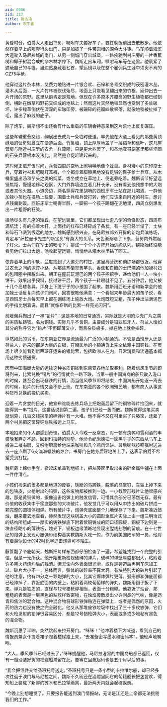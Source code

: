 ```yaml
---
aid: 0006
zid: 217
title: 射击场
author: 吹牛者

---
```




  黄昏时分，伯爵大人走出书房，吩咐车夫套好车子，要在晚饭前出去散散步。他依然穿着早上的那套行头出门，只是加披了一件带兜帽的深色大斗篷。马车顺着海滨大道驶入马尼拉城的南门，从另一侧城门穿出城堡，一路疾驰到村庄旁的一片香蕉树和椰子树混合成的杂木林才停下。魏斯走出车厢，嘱咐马车等在这里。他裹紧了遮蔽自己的斗篷，里边贴身藏着匕首，望远镜以及在整个雇佣兵生涯中须臾不离的CZ75手枪。

  他穿过这片杂木林，又费力地钻进一片银合欢、石梓和冬青交织成的茂密灌木丛。灌木从后面，一大片竹林被砍伐殆尽，地面上只能看见翻出来的竹根，延仲出去一片开阔的原野。这里从前肯定是荒地，但现在许多原本齐腰高的野生植物都已经割倒，横卧在嫩草和野花交织成的地毯上；然而这片天然地毯显然也受到了多处破坏，许多绿草倒伏在深深的车辙印旁，被碾碎的花瓣四散零落，就像地毯被扯掉了毛，露出了麻线的底子。

  除了炮车，魏斯想不出还会有什么重载的车辆会特意来到这片荒地上反复碾压。

  这些车辙重叠交错，伸展出去成为一条临时便道。早先他在大道上看见的那些黄顶绿墙的营房就矗立在便道后面。竹篱墙，顶上厚厚地盖了一层稻草和蕉叶，这几座营房与附近村庄里的农舍一样简陋，只是更大些罢了，和圣地亚哥要塞里那些坚固的石头兵营根本没法比，显然是仓促赶建起来的。

  这时候正值开饭时间，兵营四周的空地上闹哄哄地像个蜂巢。身材矮小的东印度士兵，穿着衬衫和肥腿灯笼裤，个个都赤着脚殖民地没有足够的鞋子给士兵穿。从木桶里盛出汤和芋头之类的炖菜，或坐或立在草地上、便道旁吃着。魏斯调节好望远镜焦距，慢慢地移动观察，大门外靠墙边立着几杆长矛，没有看到他预想中的大炮或者其他火器。小道旁边，两名穿得花里胡哨的西班牙军士站在那儿喝酒。一群他加禄小孩也在操场上玩耍，围着士兵和兵营打转，他们应该来自附近的村庄，想讨点残羹剩饭。西班牙军士喝得半醉，一脚把一个孩子踢翻在泥地里，四周立刻爆发出一片粗野的狂笑。

  操场尽头有几座的矮丘，在望远镜里，它们都呈现出七歪八倒的奇怪形态，四周布满坑洼；有的插着木杆，上面挂的红布已经碎成了条状。有一座已经半塌了，土块和碎石飞溅到很远的地方。魏斯感到很兴奋，在马尼拉郊外开辟的新炮兵演练场，肯定与“萨拉曼卡先生的新宝贝”有莫大的关系。天色渐渐暗了下来，营房内外燃起了灯火。士兵们在军士的喝令下，排成一个个小方阵开始训练队列。魏斯始终没能看见他们拉出大炮，他收起望远镜，悄悄地从灌木林里钻了回去。

  依靠着早上的印象，兰度找到了大道旁的村庄，这里离营房和训练场都很近。他穿过农舍之间的泥泞小路，从那些热情兜售芋头、香蕉和自酿的土巴酒的他加禄村妇的包围圈中摆脱出来。朝正在屋前玩泥巴的两个孩子招招手，递给他们一人一块小饼干。效果出乎预料，接过饼干后，两个孩子一转眼就不见了。五分钟后，他又被十几个高矮各异，浑身上下脏乎乎的小孩围了起来。魏斯用西班牙语和新学会的他加禄土话反复向孩子们询问，回答很教他满意：一个看起来年龄最大的孩子说，看见西班牙士兵每天早上都在训练场上施放大炮。大炮既短又粗，孩子仲出沾满泥巴的手指比划着说，而且“就像崭新的比索一样亮光闪闪”。

  前雇佣兵掏出了一串“铅片”：这是本地的日常通货，实际就是大明的沙壳广片之类的劣质私铸钱。名为铜钱。实际几乎不含铜，主要成分是铅西班牙人、荷兰人恰如其分的称呼它为“铅片”不但即薄又小，而且杂质极多，掉在地上就会摔碎。

  纵然如此的劣币，在东南亚它却是流通最为广泛的小额通货。不管是西班牙人还是荷兰人，运来的都是大量的白银，在殖民地的小额通货上完全依赖中国铜钱。在市场上很少能看到新西班牙运来的银比索，包括欧洲人在内，日常消费和流通基本都用这种劣质通货。

  因而中国海商大量的运输这种劣质铜钱到东南亚各地牟取暴利。随着信风季节的即将到来，比索兑换“铅片”的行情就会一路下跌，当第一艘中国海商的船只驶入港口的时候，甚至会出现暴跌的行情，而当信风季节即将结束，中国海船开始逐一离去的时候，铅片的行情又会不断上涨。在东南亚的各个欧洲殖民地，都有商人从事这种货币兑换的投机买卖。

  迎着一片贪婪的目光，他宣布谁能去练兵场上把炮轰后留下的铜铁碎片捡回来，就能得到一串“铅片。这番话说到第二遍，孩子们已经一轰而散。魏斯觉得这笔买卖挺划算，几百文钱换来的碎弹片有一大堆。他不得不又在村里买了只藤筐，还雇了两个村民把这筐碎铜烂铁搬运上马车。

  本地招来的仆人都感到奇怪，伯爵大人今晚一反常态，对一顿有烧鸭和雪利酒的丰盛晚餐弃之不顾。回到玛拉特的别墅，他命令纪米德把一筐黑乎乎的东西从马车上搬进二楼书房，又吩咐厨房给他端来咖啡和几个鸡肉馅饼。最后咪咪按照嘱咐送进去一座点燃了6支澳洲蜡烛的烛台。书房门在她身后砰地关上了，这表示伯爵不希望受到打扰。

  魏斯戴上棉纱手套，掀起床单盖到地板上，把从藤筐里取出来的碎金属件铺在上面一件件清点。

  小孩们捡来的很多都是地道的废铁，锈断的马蹄铁，脱落的马掌钉，车轴上掉下来的包铁皮，火枪射出的铅弹，这些废物都被推到一边。一小截管形残片让他很感兴趣，那是黄铜做的，很像迫击炮弹上的触发信管，可惜其余部分已荡然无存。最有价值的收获集中于筐底那些的大块破片，他发觉几乎可以用从中拣出的破片拼成一颗完整的圆锥体炮弹。所有破片中，炮弹壳底面整个儿地保存了下来。魏斯凑近蜡烛，翻来覆去地查看，赫然发现这块锅盖大小的圆形金属片实际上由一组三明治式的结构所组成――厚实的铸铁弹底下附着紫铜铸成的同口径圆板，铜板下边则是一块直径略小的薄铁板，烛光下，铜板边缘清晰地显现出膛线刻划的留痕。在十七世纪的炮弹上发现可胀弹带结构着实教魏斯大吃一惊，作为前美国陆军的一员，他对有着类似设计的42吋化学迫击炮弹可不陌生。

  藤筐翻了个底朝天，魏斯把每样东西都仔细检查了一遍，希望能找到一个完整的引信，但是一无所获。他开始重新检视破碎的弹片，破碎的弹壁厚度都很大，粘附着许多黑火药烧灼后的残渣。但无论内外表面很光滑，或许是铸造后再用车床加工过。破片大小不一，总体而言，弹体的破碎率不算太高。有块特别大的破片引起了他的注意，约有四分之一颗炮弹的大小，比其它爆炸弹片更薄。弧形部和弹底面都已经炸掉了，靠近底面的内壁上，粘附着两枚葡萄样的弹丸，魏斯用镊子扳了下来。弹丸是铁质的，直径与12号猎枪弹相当，表面十分粗糙。他靠近了烛台，那粗糙的表面是一层黑色的粘胶样致密物，在烛焰旁散发出少许刺鼻的气味，像是沥青和焦油的混合物。这种混合物将球形铁弹粘连在弹壁上，或者是偶然的原因，火药的热力也没有使之完全融化。他又从那堆废铁垃圾中找出了三十多枚铁弹，它们和火枪发射的铅弹很容易区分，都是12号猎枪弹大小，表面或多或少地粘有黑色的混合物。

  魏斯沉思了半晌，突然跳起来拉开房门。“咪咪！”他冲着楼下大喊道，看到自己的情报员兼女仆提着裙子蹬着楼梯跑上来，“去准备密写墨水和密码本”，他轻声地嘱咐。

  “大人，季风季节已经过去了，”咪咪提醒他，马尼拉港里的中国商船都已返回，仅有一艘没装好货的福建船滞留在此，要等它回航起码也是五个月以后的事。

  “我会把信件交给圣班托号送走。”圣班托号只是一条小型的卡拉维尔船，却已经多次往返于澳门与马尼拉之间。魏斯不久前还在酒馆里同它的葡籍船长把盏言欢，得知船上装载了新鲜的苏木和巴拉望燕窝，最近两天内就会起碇返航。

  “今晚上别想睡觉了。只要报告能送到澳门情报站，无论是江还是上帝都无法挑剔我们的工作。”



